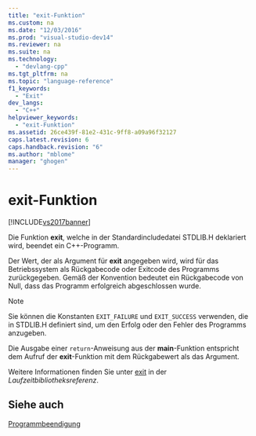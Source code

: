 ```yaml
---
title: "exit-Funktion"
ms.custom: na
ms.date: "12/03/2016"
ms.prod: "visual-studio-dev14"
ms.reviewer: na
ms.suite: na
ms.technology: 
  - "devlang-cpp"
ms.tgt_pltfrm: na
ms.topic: "language-reference"
f1_keywords: 
  - "Exit"
dev_langs: 
  - "C++"
helpviewer_keywords: 
  - "exit-Funktion"
ms.assetid: 26ce439f-81e2-431c-9ff8-a09a96f32127
caps.latest.revision: 6
caps.handback.revision: "6"
ms.author: "mblome"
manager: "ghogen"
---
```

# exit-Funktion
[!INCLUDE[vs2017banner](../assembler/inline/includes/vs2017banner.md)]

Die Funktion **exit**, welche in der Standardincludedatei STDLIB.H deklariert wird, beendet ein C\+\+\-Programm.  
  
 Der Wert, der als Argument für **exit** angegeben wird, wird für das Betriebssystem als Rückgabecode oder Exitcode des Programms zurückgegeben.  Gemäß der Konvention bedeutet ein Rückgabecode von Null, dass das Programm erfolgreich abgeschlossen wurde.  
  
> [!NOTE]
>  Sie können die Konstanten `EXIT_FAILURE` und `EXIT_SUCCESS` verwenden, die in STDLIB.H definiert sind, um den Erfolg oder den Fehler des Programms anzugeben.  
  
 Die Ausgabe einer `return`\-Anweisung aus der **main**\-Funktion entspricht dem Aufruf der **exit**\-Funktion mit dem Rückgabewert als das Argument.  
  
 Weitere Informationen finden Sie unter [exit](../c-runtime-library/reference/exit-exit-exit.md) in der *Laufzeitbibliotheksreferenz*.  
  
## Siehe auch  
 [Programmbeendigung](../cpp/program-termination.md)